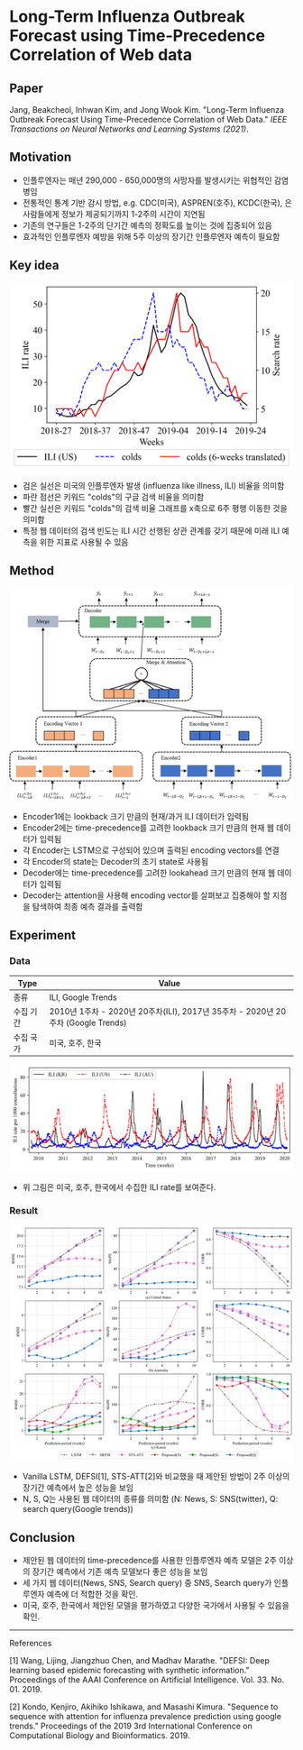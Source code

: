 # Long-Term Influenza Outbreak Forecast using Time-Precedence Correlation of Web data

## Paper
Jang, Beakcheol, Inhwan Kim, and Jong Wook Kim. "Long-Term Influenza Outbreak Forecast Using Time-Precedence Correlation of Web Data." *IEEE Transactions on Neural Networks and Learning Systems (2021)*.


## Motivation
- 인플루엔자는 매년 290,000 - 650,000명의 사망자를 발생시키는 위협적인 감염병임
- 전통적인 통계 기반 감시 방법, e.g. CDC(미국), ASPREN(호주), KCDC(한국), 은 사람들에게 정보가 제공되기까지 1-2주의 시간이 지연됨
- 기존의 연구들은 1-2주의 단기간 예측의 정확도를 높이는 것에 집중되어 있음
- 효과적인 인플루엔자 예방을 위해 5주 이상의 장기간 인플루엔자 예측이 필요함

## Key idea
![](image/example-colds.png)

- 검은 실선은 미국의 인플루엔자 발생 (influenza like illness, ILI) 비율을 의미함
- 파란 점선은 키워드 "colds"의 구글 검색 비율을 의미함
- 빨간 실선은 키워드 "colds"의 검색 비율 그래프를 x축으로 6주 평행 이동한 것을 의미함
- 특정 웹 데이터의 검색 빈도는 ILI 시간 선행된 상관 관계를 갖기 때문에 미래 ILI 예측을 위한 지표로 사용될 수 있음


## Method

![](image/model-structure.jpg)

- Encoder1에는 lookback 크기 만큼의 현재/과거 ILI 데이터가 입력됨
- Encoder2에는 time-precedence를 고려한 lookback 크기 만큼의 현재 웹 데이터가 입력됨
- 각 Encoder는 LSTM으로 구성되어 있으며 출력된 encoding vectors를 연결
- 각 Encoder의 state는 Decoder의 초기 state로 사용됨
- Decoder에는 time-precedence를 고려한 lookahead 크기 만큼의 현재 웹 데이터가 입력됨
- Decoder는 attention을 사용해 encoding vector를 살펴보고 집중해야 할 지점을 탐색하여 최종 예측 결과를 출력함

## Experiment
### Data
| Type | Value |
| ----- | ----- |
| 종류 | ILI, Google Trends |
| 수집 기간 | 2010년 1주차 - 2020년 20주차(ILI), 2017년 35주차 - 2020년 20주차 (Google Trends)|
| 수집 국가 | 미국, 호주, 한국|

![](image/ILI-data.png)
- 위 그림은 미국, 호주, 한국에서 수집한 ILI rate를 보여준다.


### Result
![](image/evaluation.png)
- Vanilla LSTM, DEFSI[1], STS-ATT[2]와 비교했을 때 제안된 방법이 2주 이상의 장기간 예측에서 높은 성능을 보임
- N, S, Q는 사용된 웹 데이터의 종류를 의미함 (N: News, S: SNS(twitter), Q: search query(Google trends))

## Conclusion
- 제안된 웹 데이터의 time-precedence를 사용한 인플루엔자 예측 모델은 2주 이상의 장기간 예측에서 기존 예측 모델보다 좋은 성능을 보임
- 세 가지 웹 데이터(News, SNS, Search query) 중 SNS, Search query가 인플루엔자 예측에 더 적합한 것을 확인.
- 미국, 호주, 한국에서 제안된 모델을 평가하였고 다양한 국가에서 사용될 수 있음을 확인.

---
References

[1] Wang, Lijing, Jiangzhuo Chen, and Madhav Marathe. "DEFSI: Deep learning based epidemic forecasting with synthetic information." Proceedings of the AAAI Conference on Artificial Intelligence. Vol. 33. No. 01. 2019.

[2] Kondo, Kenjiro, Akihiko Ishikawa, and Masashi Kimura. "Sequence to sequence with attention for influenza prevalence prediction using google trends." Proceedings of the 2019 3rd International Conference on Computational Biology and Bioinformatics. 2019.
